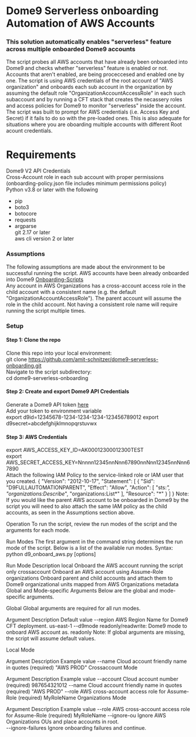 # Dome9 Serverless onboarding Automation of AWS Accounts 
### This solution automatically enables "serverless" feature across multiple onboarded Dome9 accounts

The script probes all AWS accounts that have already been onboarded into Dome9 and checks whether "serverless" feature is enabled or not.   
Accounts that aren't enabled, are being proceccesed and enabled one by one.
The script is using AWS credentials of the root account of "AWS organization" and onboards each sub account in the organization by assuming the default role "OrganizationAccountAccessRole" in each such subaccount and by running a CFT stack that creates the necassery roles and access policies for Dome9 to monitor "serverless" inside the account. The script was built to prompt for AWS credentials (i.e. Access Key and Secret) if it fails to do so with the pre-loaded ones. This is also adequate for situations where you are oboarding multiple accounts with different Root acount credentials.


# Requirements  
Dome9 V2 API Credentials  
Cross-Account role in each sub account with proper permissions (onboarding-policy.json file includes minimum permissions policy)  
Python v3.8 or later with the following  
  - pip  
  - boto3  
  - botocore  
  - requests  
  - argparse  
git  2.17 or later  
aws cli version 2 or later  

### Assumptions
The following assumptions are made about the environment to be successful running the script.
AWS accounts have been already onboarded into Dome9 [Onboarding-Scripts](https://github.com/dome9/onboarding-scripts)  
Any account in AWS Organizations has a cross-account access role in the child account with a consistent name (e.g. the default "OrganizationAccountAccessRole"). The parent account will assume the role in the child account. Not having a consistent role name will require running the script multiple times.  

### Setup  
#### Step 1: Clone the repo   
Clone this repo into your local environment:  
git clone https://github.com/amit-schnitzer/dome9-serverless-onboarding.git  
Navigate to the script subdirectory:  
cd dome9-serverless-onboarding  

#### Step 2: Create and export Dome9 API Credentials  
Generate a Dome9 API token [here](https://secure.dome9.com/v2/settings/credentials)  
Add your token to environment variable  
    export d9id=12345678-1234-1234-1234-123456789012
    export d9secret=abcdefghijklmnopqrstuvwx
#### Step 3: AWS Credentials  
  export AWS_ACCESS_KEY_ID=AK00012300012300TEST  
  export AWS_SECRET_ACCESS_KEY=Nnnnn12345nnNnn67890nnNnn12345nnNnn67890  
Attach the following IAM Policy to the service-linked role or IAM user that you created.
{
    "Version": "2012-10-17",
    "Statement": [
        {
            "Sid": "D9FULLAUTOMATIONPARENT",
            "Effect": "Allow",
            "Action": [
                "sts:*",
                "organizations:Describe*",
                "organizations:List*"
            ],
            "Resource": "*"
        }
    ]
}
Note: If you would like the parent AWS account to be onboarded in Dome9 by the script you will need to also attach the same IAM policy as the child accounts, as seen in the Assumptions section above.

Operation
To run the script, review the run modes of the script and the arguments for each mode.

Run Modes
The first argument in the command string determines the run mode of the script. Below is a list of the available run modes. Syntax: python d9_onboard_aws.py <mode> [options]

Run Mode	Description
local	Onboard the AWS account running the script only
crossaccount	Onboard an AWS account using Assume-Role
organizations	Onboard parent and child accounts and attach them to Dome9 organizational units mapped from AWS Organizations metadata
Global and Mode-specific Arguments
Below are the global and mode-specific arguments.

Global Global arguments are required for all run modes.

Argument	Description	Default value
--region	AWS Region Name for Dome9 CFT deployment.	us-east-1
--d9mode	readonly/readwrite: Dome9 mode to onboard AWS account as.	readonly
Note: If global arguments are missing, the script will assume default values.

Local Mode

Argument	Description	Example value
--name	Cloud account friendly name in quotes (required)	"AWS PROD"
Crossaccount Mode

Argument	Description	Example value
--account	Cloud account number (required)	987654321012
--name	Cloud account friendly name in quotes (required)	"AWS PROD"
--role	AWS cross-account access role for Assume-Role (required)	MyRoleName
Organizations Mode

Argument	Description	Example value
--role	AWS cross-account access role for Assume-Role (required)	MyRoleName
--ignore-ou	Ignore AWS Organizations OUs and place accounts in root.	
--ignore-failures	Ignore onboarding failures and continue.
